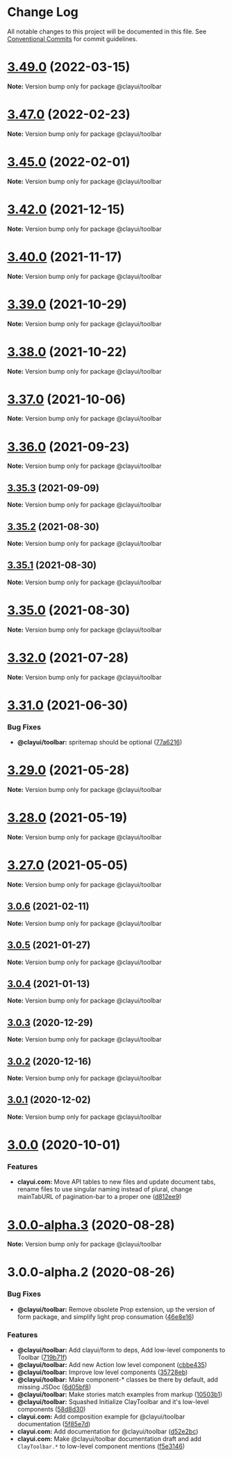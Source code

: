 # Change Log

All notable changes to this project will be documented in this file.
See [Conventional Commits](https://conventionalcommits.org) for commit guidelines.

# [3.49.0](https://github.com/liferay/clay/compare/v3.48.0...v3.49.0) (2022-03-15)

**Note:** Version bump only for package @clayui/toolbar

# [3.47.0](https://github.com/liferay/clay/compare/v3.46.0...v3.47.0) (2022-02-23)

**Note:** Version bump only for package @clayui/toolbar

# [3.45.0](https://github.com/liferay/clay/compare/v3.44.2...v3.45.0) (2022-02-01)

**Note:** Version bump only for package @clayui/toolbar

# [3.42.0](https://github.com/liferay/clay/compare/v3.41.0...v3.42.0) (2021-12-15)

**Note:** Version bump only for package @clayui/toolbar

# [3.40.0](https://github.com/liferay/clay/compare/v3.39.0...v3.40.0) (2021-11-17)

**Note:** Version bump only for package @clayui/toolbar

# [3.39.0](https://github.com/liferay/clay/compare/v3.38.0...v3.39.0) (2021-10-29)

**Note:** Version bump only for package @clayui/toolbar

# [3.38.0](https://github.com/liferay/clay/compare/v3.37.0...v3.38.0) (2021-10-22)

**Note:** Version bump only for package @clayui/toolbar

# [3.37.0](https://github.com/liferay/clay/compare/v3.36.0...v3.37.0) (2021-10-06)

**Note:** Version bump only for package @clayui/toolbar

# [3.36.0](https://github.com/liferay/clay/compare/v3.35.3...v3.36.0) (2021-09-23)

**Note:** Version bump only for package @clayui/toolbar

## [3.35.3](https://github.com/liferay/clay/compare/v3.35.2...v3.35.3) (2021-09-09)

**Note:** Version bump only for package @clayui/toolbar

## [3.35.2](https://github.com/liferay/clay/compare/v3.35.1...v3.35.2) (2021-08-30)

**Note:** Version bump only for package @clayui/toolbar

## [3.35.1](https://github.com/liferay/clay/compare/v3.35.0...v3.35.1) (2021-08-30)

**Note:** Version bump only for package @clayui/toolbar

# [3.35.0](https://github.com/liferay/clay/compare/v3.34.0...v3.35.0) (2021-08-30)

**Note:** Version bump only for package @clayui/toolbar

# [3.32.0](https://github.com/liferay/clay/compare/v3.31.0...v3.32.0) (2021-07-28)

**Note:** Version bump only for package @clayui/toolbar

# [3.31.0](https://github.com/liferay/clay/compare/v3.30.0...v3.31.0) (2021-06-30)

### Bug Fixes

-   **@clayui/toolbar:** spritemap should be optional ([77a6216](https://github.com/liferay/clay/commit/77a6216))

# [3.29.0](https://github.com/liferay/clay/compare/v3.28.0...v3.29.0) (2021-05-28)

**Note:** Version bump only for package @clayui/toolbar

# [3.28.0](https://github.com/liferay/clay/compare/v3.27.0...v3.28.0) (2021-05-19)

**Note:** Version bump only for package @clayui/toolbar

# [3.27.0](https://github.com/liferay/clay/compare/v3.26.0...v3.27.0) (2021-05-05)

**Note:** Version bump only for package @clayui/toolbar

## [3.0.6](https://github.com/liferay/clay/compare/@clayui/toolbar@3.0.5...@clayui/toolbar@3.0.6) (2021-02-11)

**Note:** Version bump only for package @clayui/toolbar

## [3.0.5](https://github.com/liferay/clay/compare/@clayui/toolbar@3.0.4...@clayui/toolbar@3.0.5) (2021-01-27)

**Note:** Version bump only for package @clayui/toolbar

## [3.0.4](https://github.com/liferay/clay/compare/@clayui/toolbar@3.0.3...@clayui/toolbar@3.0.4) (2021-01-13)

**Note:** Version bump only for package @clayui/toolbar

## [3.0.3](https://github.com/liferay/clay/compare/@clayui/toolbar@3.0.2...@clayui/toolbar@3.0.3) (2020-12-29)

**Note:** Version bump only for package @clayui/toolbar

## [3.0.2](https://github.com/liferay/clay/compare/@clayui/toolbar@3.0.0...@clayui/toolbar@3.0.2) (2020-12-16)

**Note:** Version bump only for package @clayui/toolbar

## [3.0.1](https://github.com/liferay/clay/compare/@clayui/toolbar@3.0.0...@clayui/toolbar@3.0.1) (2020-12-02)

**Note:** Version bump only for package @clayui/toolbar

# [3.0.0](https://github.com/liferay/clay/compare/@clayui/toolbar@3.0.0-alpha.3...@clayui/toolbar@3.0.0) (2020-10-01)

### Features

-   **clayui.com:** Move API tables to new files and update document tabs, rename files to use singular naming instead of plural, change mainTabURL of pagination-bar to a proper one ([d812ee9](https://github.com/liferay/clay/commit/d812ee9))

# [3.0.0-alpha.3](https://github.com/liferay/clay/compare/@clayui/toolbar@3.0.0-alpha.2...@clayui/toolbar@3.0.0-alpha.3) (2020-08-28)

**Note:** Version bump only for package @clayui/toolbar

# 3.0.0-alpha.2 (2020-08-26)

### Bug Fixes

-   **@clayui/toolbar:** Remove obsolete Prop extension, up the version of form package, and simplify light prop consumation ([46e8e16](https://github.com/liferay/clay/commit/46e8e16))

### Features

-   **@clayui/toolbar:** Add clayui/form to deps, Add low-level components to Toolbar ([719b71f](https://github.com/liferay/clay/commit/719b71f))
-   **@clayui/toolbar:** Add new Action low level component ([cbbe435](https://github.com/liferay/clay/commit/cbbe435))
-   **@clayui/toolbar:** Improve low level components ([35728eb](https://github.com/liferay/clay/commit/35728eb))
-   **@clayui/toolbar:** Make component-\* classes be there by default, add missing JSDoc ([6d05bf8](https://github.com/liferay/clay/commit/6d05bf8))
-   **@clayui/toolbar:** Make stories match examples from markup ([10503b1](https://github.com/liferay/clay/commit/10503b1))
-   **@clayui/toolbar:** Squashed Initialize ClayToolbar and it's low-level components ([58d8d30](https://github.com/liferay/clay/commit/58d8d30))
-   **clayui.com:** Add composition example for @clayui/toolbar documentation ([5f85e7d](https://github.com/liferay/clay/commit/5f85e7d))
-   **clayui.com:** Add documentation for @clayui/toolbar ([d52e2bc](https://github.com/liferay/clay/commit/d52e2bc))
-   **clayui.com:** Make @clayui/toolbar documentation draft and add `ClayToolbar.*` to low-level component mentions ([f5e3146](https://github.com/liferay/clay/commit/f5e3146))
